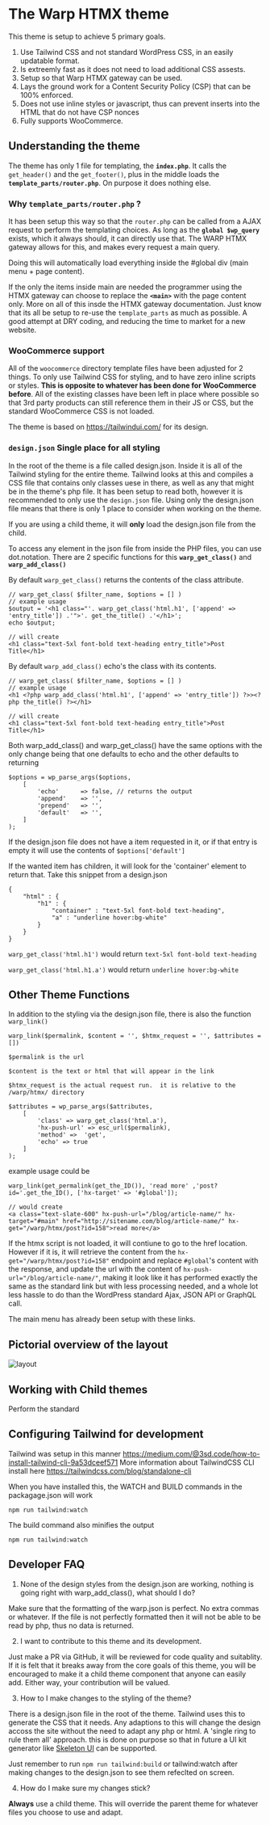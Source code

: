 # The Warp HTMX theme

This theme is setup to achieve 5 primary goals.

1. Use Tailwind CSS and not standard WordPress CSS, in an easily updatable format.
2. Is extreemly fast as it does not need to load additional CSS assests.
3. Setup so that Warp HTMX gateway can be used.
4. Lays the ground work for a Content Security Policy (CSP) that can be 100% enforced.
5. Does not use inline styles or javascript, thus can prevent inserts into the HTML that do not have CSP nonces
6. Fully supports WooCommerce. 

## Understanding the theme
The theme has only 1 file for templating, the **```index.php```**. It calls the ```get_header()``` and the ```get_footer()```, plus in the middle loads the **```template_parts/router.php```**. On purpose it does nothing else.

### Why ```template_parts/router.php``` ?
It has been setup this way so that the ```router.php``` can be called from a AJAX request to perform the templating choices. As long as the **```global $wp_query```** exists, which it always should, it can directly use that. The WARP HTMX gateway allows for this, and makes every request a main query.

Doing this will automatically load everything inside the #global div (main menu + page content).

If the only the items inside main are needed the programmer using the HTMX gateway can choose to replace the **```<main>```** with the page content only. More on all of this insde the HTMX gateway documentation.  Just know that its all be setup to re-use the ```template_parts``` as much as possible. A good attempt at DRY coding, and reducing the time to market for a new website.

### WooCommerce support
All of the ```woocommerce``` directory template files have been adjusted for 2 things. To only use Tailwind CSS for styling, and to have zero inline scripts or styles.  **This is opposite to whatever has been done for WooCommerce before**. All of the existing classes have been left in place where possible so that 3rd party products can still reference them in their JS or CSS, but the standard WooCommerce CSS is not loaded.

The theme is based on https://tailwindui.com/ for its design. 

### ```design.json``` Single place for all styling
In the root of the theme is a file called design.json. Inside it is all of the Tailwind styling for the entire theme. Tailwind looks at this and compiles a CSS file that contains only classes uese in there, as well as any that might be in the theme's php file.  It has been setup to read both, however it is recommended to only use the ```design.json``` file. Using only the design.json file means that there is only 1 place to consider when working on the theme. 

If you are using a child theme, it will **only** load the design.json file from the child. 

To access any element in the json file from inside the PHP files, you can use dot.notation. There are 2 specific functions for this
**```warp_get_class()```** and **```warp_add_class()```**

By default ```warp_get_class()``` returns the contents of the class attribute.
```
// warp_get_class( $filter_name, $options = [] )
// example usage
$output = '<h1 class="'. warp_get_class('html.h1', ['append' => 'entry_title']) .'">'. get_the_title() .'</h1>';
echo $output;

// will create
<h1 class="text-5xl font-bold text-heading entry_title">Post Title</h1>
```


By default ```warp_add_class()``` echo's the class with its contents.
```
// warp_get_class( $filter_name, $options = [] )
// example usage
<h1 <?php warp_add_class('html.h1', ['append' => 'entry_title']) ?>><?php the_title() ?></h1>

// will create
<h1 class="text-5xl font-bold text-heading entry_title">Post Title</h1>
```
Both warp_add_class() and warp_get_class() have the same options with the only change being that one defaults to echo and the other defaults to returning
```
$options = wp_parse_args($options, 
    [
        'echo'      => false, // returns the output
        'append'    => '',
        'prepend'   => '',
        'default'   => '',
    ]
);
```

If the design.json file does not have a item requested in it, or if that entry is empty it will use the contents of ```$options['default']```

If the wanted item has children, it will look for the 'container' element to return that. Take this snippet from a design.json
```
{
    "html" : {
        "h1" : {
            "container" : "text-5xl font-bold text-heading",
            "a" : "underline hover:bg-white"
        }
    }
}
```
```warp_get_class('html.h1')``` would return ```text-5xl font-bold text-heading```

```warp_get_class('html.h1.a')``` would return ```underline hover:bg-white```

## Other Theme Functions
In addition to the styling via the design.json file, there is also the function ```warp_link()``` 

```warp_link($permalink, $content = '', $htmx_request = '', $attributes = []) ```

```
$permalink is the url

$content is the text or html that will appear in the link

$htmx_request is the actual request run.  it is relative to the /warp/htmx/ directory

$attributes = wp_parse_args($attributes, 
    [
        'class' => warp_get_class('html.a'),
        'hx-push-url' => esc_url($permalink),
        'method' =>  'get',
        'echo' => true
    ]
);
```
example usage could be

```
warp_link(get_permalink(get_the_ID()), 'read more' ,'post?id='.get_the_ID(), ['hx-target' => '#global']);

// would create
<a class="text-slate-600" hx-push-url="/blog/article-name/" hx-target="#main" href="http://sitename.com/blog/article-name/" hx-get="/warp/htmx/post?id=158">read more</a> 
```
If the htmx script is not loaded, it will contiune to go to the href location. However if it is, it will retrieve the content from the ```hx-get="/warp/htmx/post?id=158"``` endpoint and replace ```#global```'s content with the response, and update the url with the content of ```hx-push-url="/blog/article-name/"```, making it look like it has performed exactly the same as the standard link but with less processing needed, and a whole lot less hassle to do than the WordPress standard Ajax, JSON API or GraphQL call.

The main menu has already been setup with these links.

## Pictorial overview of the layout
![layout](ThemeSemanticlayout.png)

## Working with Child themes
Perform the standard 

## Configuring Tailwind for development

Tailwind was setup in this manner https://medium.com/@3sd.code/how-to-install-tailwind-cli-9a53dceef571
More information about TailwindCSS CLI install here https://tailwindcss.com/blog/standalone-cli

When you have installed this, the WATCH and BUILD commands in the packagage.json will work
```
npm run tailwind:watch
```
The build command also minifies the output
```
npm run tailwind:watch
```

## Developer FAQ

1. None of the design styles from the design.json are working, nothing is going right with warp_add_class(), what should I do?

Make sure that the formatting of the warp.json is perfect.  No extra commas or whatever. If the file is not perfectly formatted then it will not be able to be read by php, thus no data is returned.

2. I want to contribute to this theme and its development.

Just make a PR via GitHub, it will be reviewed for code quality and suitablity. If it is felt that it breaks away from the core goals of this theme, you will be encouraged to make it a child theme component that anyone can easily add. Either way, your contribution will be valued. 

3. How to I make changes to the styling of the theme?

There is a design.json file in the root of the theme. Tailwind uses this to generate the CSS that it needs. Any adaptions to this will change the design accoss the site without the need to adapt any php or html. A 'single ring to rule them all' approach. this is done on purpose so that in future a UI kit generator like [Skeleton UI](https://www.skeleton.dev/docs/generator) can be supported. 

Just remember to run ```npm run tailwind:build``` or tailwind:watch after making changes to the design.json to see them refeclted on screen.

4. How do I make sure my changes stick?

**Always** use a child theme.  This will override the parent theme for whatever files you choose to use and adapt.